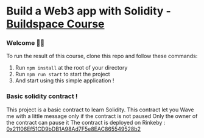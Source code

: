 # Build a Web3 app with Solidity - [Buildspace Course](https://app.buildspace.so/courses/CO02cf0f1c-f996-4f50-9669-cf945ca3fb0b)

### **Welcome 👋🏼**
To run the result of this course, clone this repo and follow these commands:

1. Run `npm install` at the root of your directory
2. Run `npm run start` to start the project
3. And start using this simple application !


### **Basic solidity contract !**

This project is a basic contract to learn Solidity.
This contract let you Wave me with a little message only if the contract is not paused
Only the owner of the contract can pause it
The contract is deployed on Rinkeby : [0x21106Ef51CD9bDB1A98Ad7F5e8EAC865549528b2](https://rinkeby.etherscan.io/address/0x21106Ef51CD9bDB1A98Ad7F5e8EAC865549528b2)